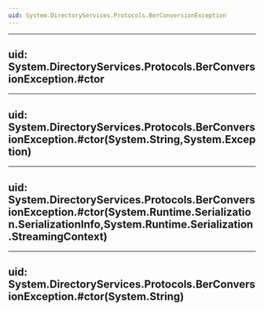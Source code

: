 ```yaml
---
uid: System.DirectoryServices.Protocols.BerConversionException
---
```


---
uid: System.DirectoryServices.Protocols.BerConversionException.#ctor
---

---
uid: System.DirectoryServices.Protocols.BerConversionException.#ctor(System.String,System.Exception)
---

---
uid: System.DirectoryServices.Protocols.BerConversionException.#ctor(System.Runtime.Serialization.SerializationInfo,System.Runtime.Serialization.StreamingContext)
---

---
uid: System.DirectoryServices.Protocols.BerConversionException.#ctor(System.String)
---

